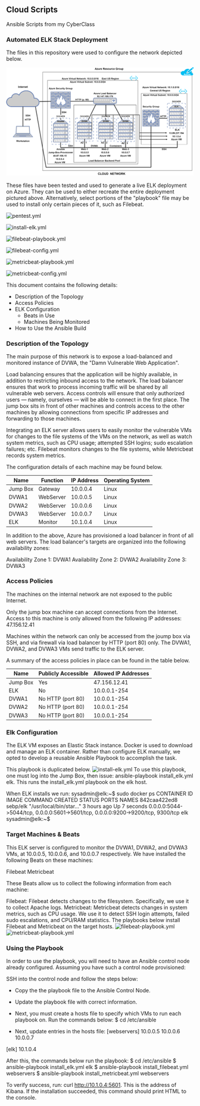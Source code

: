 ## Cloud Scripts
Ansible Scripts from my CyberClass

### Automated ELK Stack Deployment

The files in this repository were used to configure the network depicted below.

![elk-project-diagram.png](/diagrams/elk-project-diagram.png)

These files have been tested and used to generate a live ELK deployment on Azure. They can be used to either recreate the entire deployment pictured above. 
Alternatively, select portions of the "playbook" file may be used to install only certain pieces of it, such as Filebeat.

![pentest.yml](/ansible/pentest.yml)

![install-elk.yml](/ansible/install-elk.yml)

![filebeat-playbook.yml](/ansible/filebeat-playbook.yml)

![filebeat-config.yml](/ansible/filebeat-config.yml)

![metricbeat-playbook.yml](/ansible/metricbeat-playbook.yml)

![metricbeat-config.yml](/ansible/metricbeat-config.yml)


This document contains the following details:
- Description of the Topology
- Access Policies
- ELK Configuration
  - Beats in Use
  - Machines Being Monitored
- How to Use the Ansible Build


### Description of the Topology

The main purpose of this network is to expose a load-balanced and monitored instance of DVWA, the "Damn Vulnerable Web Application".

Load balancing ensures that the application will be highly available, in addition to restricting inbound access to the network.
The load balancer ensures that work to process incoming traffic will be shared by all vulnerable web servers. Access controls will ensure that only 
authorized users — namely, ourselves — will be able to connect in the first place.
The jump box sits in front of other machines and controls access to the other machines by allowing connections from specific IP addresses and forwarding to those machines.

Integrating an ELK server allows users to easily monitor the vulnerable VMs for changes to the file systems of the VMs on the network, as well as watch system metrics,
such as CPU usage; attempted SSH logins; sudo escalation failures; etc.
Filebeat monitors changes to the file systems, while Metricbeat records system metrics.

The configuration details of each machine may be found below.

| Name     | Function | IP Address | Operating System |
|----------|----------|------------|------------------|
| Jump Box | Gateway  | 10.0.0.4   | Linux            |
| DVWA1    | WebServer| 10.0.0.5   | Linux            |
| DVWA2    | WebServer| 10.0.0.6   | Linux            |
| DVWA3    | WebServer| 10.0.0.7   | Linux            |
| ELK      | Monitor  | 10.1.0.4   | Linux            |

In addition to the above, Azure has provisioned a load balancer in front of all web servers. 
The load balancer's targets are organized into the following availability zones:

Availability Zone 1: DVWA1
Availability Zone 2: DVWA2
Availability Zone 3: DVWA3


### Access Policies

The machines on the internal network are not exposed to the public Internet. 

Only the jump box machine can accept connections from the Internet. Access to this machine is only allowed from the following IP addresses: 47.156.12.41

Machines within the network can only be accessed from the joump box via SSH, and via firewall via load balancer by HTTP (port 80) only. 
The DVWA1, DVWA2, and DVWA3 VMs send traffic to the ELK server.

A summary of the access policies in place can be found in the table below.

| Name     | Publicly Accessible | Allowed IP Addresses |
|----------|---------------------|----------------------|
| Jump Box | Yes                 | 47.156.12.41         |
| ELK      | No                  | 10.0.0.1-254         |
| DVWA1    | No  HTTP (port 80)  | 10.0.0.1-254         |
| DVWA2    | No  HTTP (port 80)  | 10.0.0.1-254         |
| DVWA3    | No  HTTP (port 80)  | 10.0.0.1-254         |


### Elk Configuration

The ELK VM exposes an Elastic Stack instance. Docker is used to download and manage an ELK container.
Rather than configure ELK manually, we opted to develop a reusable Ansible Playbook to accomplish the task.
 
This playbook is duplicated below.
![install-elk.yml](/ansible/install-elk.yml)
To use this playbook, one must log into the Jump Box, then issue: ansible-playbook install_elk.yml elk. 
This runs the install_elk.yml playbook on the elk host.

When ELK installs we run:
sysadmin@elk:~$ sudo docker ps
CONTAINER ID        IMAGE               COMMAND                  CREATED             STATUS              PORTS                                                                              NAMES
842caa422ed8        sebp/elk            "/usr/local/bin/star…"   3 hours ago         Up 7 seconds          0.0.0.0:5044->5044/tcp, 0.0.0.0:5601->5601/tcp, 0.0.0.0:9200->9200/tcp, 9300/tcp   elk
sysadmin@elk:~$


### Target Machines & Beats
This ELK server is configured to monitor the DVWA1, DVWA2, and DVWA3 VMs, at 10.0.0.5, 10.0.0.6, and 10.0.0.7 respectively.
We have installed the following Beats on these machines:

Filebeat
Metricbeat

These Beats allow us to collect the following information from each machine:

Filebeat: Filebeat detects changes to the filesystem. Specifically, we use it to collect Apache logs.
Metricbeat: Metricbeat detects changes in system metrics, such as CPU usage. We use it to detect SSH login attempts, failed sudo escalations, and CPU/RAM statistics.
The playbooks below install Filebeat and Metricbeat on the target hosts. 
![filebeat-playbook.yml](/ansible/filebeat-playbook.yml)
![metricbeat-playbook.yml](/ansible/metricbeat-playbook.yml)


### Using the Playbook
In order to use the playbook, you will need to have an Ansible control node already configured. Assuming you have such a control node provisioned: 

SSH into the control node and follow the steps below:
- Copy the the playbook file to the Ansible Control Node.
- Update the playbook file with correct information.
- Next, you must create a hosts file to specify which VMs to run each playbook on. Run the commands below:
$ cd /etc/ansible

- Next, update entries in the hosts file:
[webservers]
10.0.0.5
10.0.0.6
10.0.0.7

[elk]
10.1.0.4

After this, the commands below run the playbook:
$ cd /etc/ansible
$ ansible-playbook install_elk.yml elk
$ ansible-playbook install_filebeat.yml webservers
$ ansible-playbook install_metricbeat.yml webservers

To verify success, run: curl http://10.1.0.4:5601. 
This is the address of Kibana. If the installation succeeded, this command should print HTML to the console.